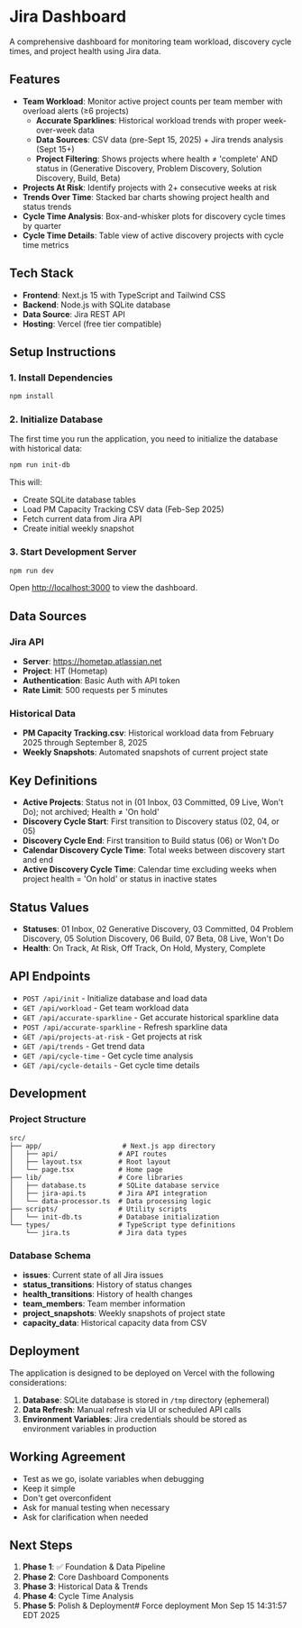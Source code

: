 # Jira Dashboard

A comprehensive dashboard for monitoring team workload, discovery cycle times, and project health using Jira data.

## Features

- **Team Workload**: Monitor active project counts per team member with overload alerts (≥6 projects)
  - **Accurate Sparklines**: Historical workload trends with proper week-over-week data
  - **Data Sources**: CSV data (pre-Sept 15, 2025) + Jira trends analysis (Sept 15+)
  - **Project Filtering**: Shows projects where health ≠ 'complete' AND status in (Generative Discovery, Problem Discovery, Solution Discovery, Build, Beta)
- **Projects At Risk**: Identify projects with 2+ consecutive weeks at risk
- **Trends Over Time**: Stacked bar charts showing project health and status trends
- **Cycle Time Analysis**: Box-and-whisker plots for discovery cycle times by quarter
- **Cycle Time Details**: Table view of active discovery projects with cycle time metrics

## Tech Stack

- **Frontend**: Next.js 15 with TypeScript and Tailwind CSS
- **Backend**: Node.js with SQLite database
- **Data Source**: Jira REST API
- **Hosting**: Vercel (free tier compatible)

## Setup Instructions

### 1. Install Dependencies

```bash
npm install
```

### 2. Initialize Database

The first time you run the application, you need to initialize the database with historical data:

```bash
npm run init-db
```

This will:
- Create SQLite database tables
- Load PM Capacity Tracking CSV data (Feb-Sep 2025)
- Fetch current data from Jira API
- Create initial weekly snapshot

### 3. Start Development Server

```bash
npm run dev
```

Open [http://localhost:3000](http://localhost:3000) to view the dashboard.

## Data Sources

### Jira API
- **Server**: https://hometap.atlassian.net
- **Project**: HT (Hometap)
- **Authentication**: Basic Auth with API token
- **Rate Limit**: 500 requests per 5 minutes

### Historical Data
- **PM Capacity Tracking.csv**: Historical workload data from February 2025 through September 8, 2025
- **Weekly Snapshots**: Automated snapshots of current project state

## Key Definitions

- **Active Projects**: Status not in (01 Inbox, 03 Committed, 09 Live, Won't Do); not archived; Health ≠ 'On hold'
- **Discovery Cycle Start**: First transition to Discovery status (02, 04, or 05)
- **Discovery Cycle End**: First transition to Build status (06) or Won't Do
- **Calendar Discovery Cycle Time**: Total weeks between discovery start and end
- **Active Discovery Cycle Time**: Calendar time excluding weeks when project health = 'On hold' or status in inactive states

## Status Values

- **Statuses**: 01 Inbox, 02 Generative Discovery, 03 Committed, 04 Problem Discovery, 05 Solution Discovery, 06 Build, 07 Beta, 08 Live, Won't Do
- **Health**: On Track, At Risk, Off Track, On Hold, Mystery, Complete

## API Endpoints

- `POST /api/init` - Initialize database and load data
- `GET /api/workload` - Get team workload data
- `GET /api/accurate-sparkline` - Get accurate historical sparkline data
- `POST /api/accurate-sparkline` - Refresh sparkline data
- `GET /api/projects-at-risk` - Get projects at risk
- `GET /api/trends` - Get trend data
- `GET /api/cycle-time` - Get cycle time analysis
- `GET /api/cycle-details` - Get cycle time details

## Development

### Project Structure

```
src/
├── app/                    # Next.js app directory
│   ├── api/               # API routes
│   ├── layout.tsx         # Root layout
│   └── page.tsx           # Home page
├── lib/                   # Core libraries
│   ├── database.ts        # SQLite database service
│   ├── jira-api.ts        # Jira API integration
│   └── data-processor.ts  # Data processing logic
├── scripts/               # Utility scripts
│   └── init-db.ts         # Database initialization
└── types/                 # TypeScript type definitions
    └── jira.ts            # Jira data types
```

### Database Schema

- **issues**: Current state of all Jira issues
- **status_transitions**: History of status changes
- **health_transitions**: History of health changes
- **team_members**: Team member information
- **project_snapshots**: Weekly snapshots of project state
- **capacity_data**: Historical capacity data from CSV

## Deployment

The application is designed to be deployed on Vercel with the following considerations:

1. **Database**: SQLite database is stored in `/tmp` directory (ephemeral)
2. **Data Refresh**: Manual refresh via UI or scheduled API calls
3. **Environment Variables**: Jira credentials should be stored as environment variables in production

## Working Agreement

- Test as we go, isolate variables when debugging
- Keep it simple
- Don't get overconfident
- Ask for manual testing when necessary
- Ask for clarification when needed

## Next Steps

1. **Phase 1**: ✅ Foundation & Data Pipeline
2. **Phase 2**: Core Dashboard Components
3. **Phase 3**: Historical Data & Trends
4. **Phase 4**: Cycle Time Analysis
5. **Phase 5**: Polish & Deployment# Force deployment Mon Sep 15 14:31:57 EDT 2025
